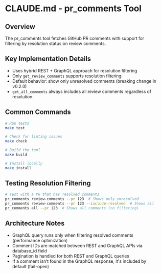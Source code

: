 # CLAUDE.md - pr_comments Tool

## Overview
The pr_comments tool fetches GitHub PR comments with support for filtering by resolution status on review comments.

## Key Implementation Details
- Uses hybrid REST + GraphQL approach for resolution filtering
- Only `get_review_comments` supports resolution filtering
- Default behavior: show only unresolved comments (breaking change in v0.2.0)
- `get_all_comments` always includes all review comments regardless of resolution

## Common Commands
```bash
# Run tests
make test

# Check for linting issues
make check

# Build the tool
make build

# Install locally
make install
```

## Testing Resolution Filtering
```bash
# Test with a PR that has resolved comments
pr_comments review-comments --pr 123  # Shows only unresolved
pr_comments review-comments --pr 123 --include-resolved  # Shows all
pr_comments all --pr 123  # Shows all comments (no filtering)
```

## Architecture Notes
- GraphQL query runs only when filtering resolved comments (performance optimization)
- Comment IDs are matched between REST and GraphQL APIs via database_id field
- Pagination is handled for both REST and GraphQL queries
- If a comment isn't found in the GraphQL response, it's included by default (fail-open)